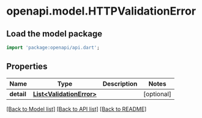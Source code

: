 # openapi.model.HTTPValidationError

## Load the model package
```dart
import 'package:openapi/api.dart';
```

## Properties
Name | Type | Description | Notes
------------ | ------------- | ------------- | -------------
**detail** | [**List&lt;ValidationError&gt;**](ValidationError.md) |  | [optional] 

[[Back to Model list]](../README.md#documentation-for-models) [[Back to API list]](../README.md#documentation-for-api-endpoints) [[Back to README]](../README.md)


